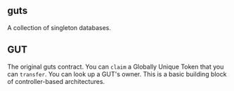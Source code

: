 guts
---
A collection of singleton databases.

GUT
---
The original guts contract. You can `claim` a Globally Unique Token that you can `transfer`.
You can look up a GUT's owner. This is a basic building block of controller-based architectures.

